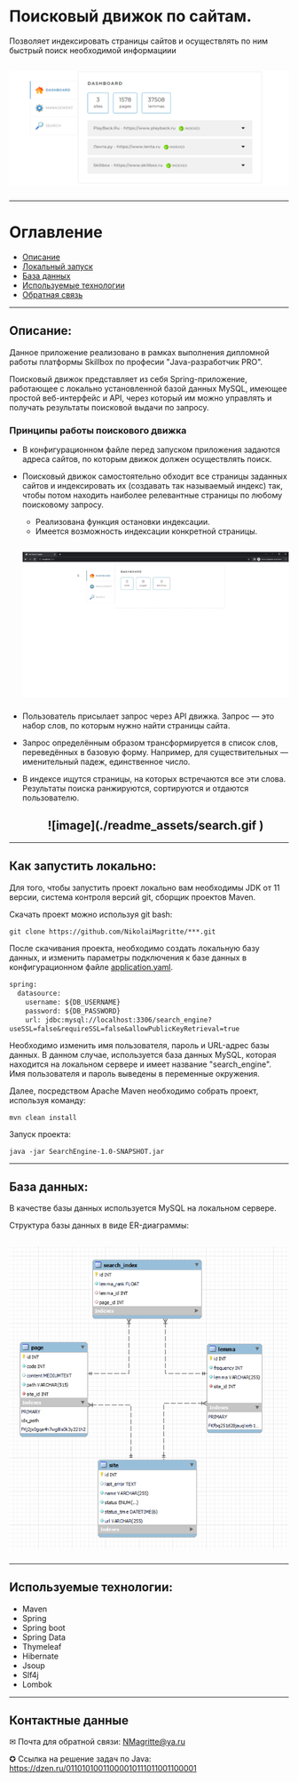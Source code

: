 # Поисковый движок по сайтам.
Позволяет индексировать страницы сайтов и осуществлять по ним быстрый поиск необходимой информациии

<h2 align="center">

![image](./readme_assets/preview.PNG )</h2>

---
# Оглавление
- [Описание](#Описание)
- [Локальный запуск](#Как-запустить-локально)
- [База данных](#База-данных)
- [Используемые технологии](#Используемые-технологии)
- [Обратная связь](#Контактные-данные)

___
## Описание:
Данное приложение реализовано в рамках выполнения дипломной работы платформы Skillbox по професии "Java-разработчик PRO".

Поисковый движок представляет из себя Spring-приложение, работающее с локально установленной базой данных MySQL, имеющее простой веб-интерфейс и API, через который им можно управлять и получать результаты поисковой выдачи по запросу.

### Принципы работы поискового движка

- В конфигурационном файле перед запуском приложения задаются адреса сайтов, по которым движок должен осуществлять поиск.
- Поисковый движок самостоятельно обходит все страницы заданных сайтов и индексировать их (создавать так называемый индекс) так, чтобы потом находить наиболее релевантные страницы по любому поисковому запросу.
  - Реализована функция остановки индексации.
  - Имеется возможность индексации конкретной страницы.
  <h2 align="center">

  ![image](./readme_assets/indexing.gif )</h2>
 
- Пользователь присылает запрос через API движка. Запрос — это набор слов, по которым нужно найти страницы сайта.
- Запрос определённым образом трансформируется в список слов, переведённых в базовую форму. Например, для существительных — именительный падеж, единственное число.
- В индексе ищутся страницы, на которых встречаются все эти слова.
Результаты поиска ранжируются, сортируются и отдаются пользователю.
  <h2 align="center">
  ![image](./readme_assets/search.gif )</h2>
____

## Как запустить локально:

Для того, чтобы запустить проект локально вам необходимы JDK от 11 версии, система контроля версий git, сборщик проектов Maven.

Скачать проект можно используя git bash:

    git clone https://github.com/NikolaiMagritte/***.git
После скачивания проекта, необходимо создать локальную базу данных, и изменить параметры подключения к базе данных в конфигурационном файле <u>application.yaml</u>.

````
spring:
  datasource:
    username: ${DB_USERNAME}
    password: ${DB_PASSWORD}
    url: jdbc:mysql://localhost:3306/search_engine?useSSL=false&requireSSL=false&allowPublicKeyRetrieval=true
````
Необходимо изменить имя пользователя, пароль и URL-адрес базы данных. В данном случае, используется база данных MySQL, которая находится на локальном сервере и имеет название "search_engine". Имя пользователя и пароль выведены в переменные окружения.

Далее, посредством Apache Maven необходимо собрать проект, используя команду:

    mvn clean install

Запуск проекта: 

    java -jar SearchEngine-1.0-SNAPSHOT.jar

____
## База данных:

В качестве базы данных используется MySQL на локальном сервере.

Структура базы данных в виде ER-диаграммы:

<h2 align="center">

![image](./readme_assets/DB.png )</h2>
____

## Используемые технологии:

- Maven
- Spring
- Spring boot
- Spring Data
- Thymeleaf
- Hibernate
- Jsoup
- Slf4j
- Lombok

____

## Контактные данные

✉ Почта для обратной связи:
NMagritte@ya.ru

✪ Ссылка на решение задач по Java:
https://dzen.ru/01101010011000010111011001100001